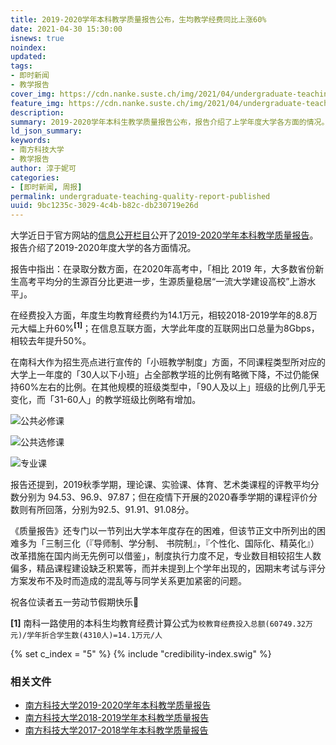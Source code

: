 ```yaml
---
title: 2019-2020学年本科教学质量报告公布，生均教学经费同比上涨60%
date: 2021-04-30 15:30:00
isnews: true
noindex:
updated:
tags:
- 即时新闻
- 教学报告
cover_img: https://cdn.nanke.suste.ch/img/2021/04/undergraduate-teaching-quality-report-published/banner.png
feature_img: https://cdn.nanke.suste.ch/img/2021/04/undergraduate-teaching-quality-report-published/banner.png
description:
summary: 2019-2020学年本科生教学质量报告公布，报告介绍了上学年度大学各方面的情况。
ld_json_summary:
keywords:
- 南方科技大学
- 教学报告
author: 淳于妮可
categories:
- [即时新闻, 周报]
permalink: undergraduate-teaching-quality-report-published
uuid: 9bc1235c-3029-4c4b-b82c-db230719e26d
---
```


大学近日于官方网站的[信息公开栏目](https://www.sustech.edu.cn/zh/xinxigongkai.html)公开了[2019-2020学年本科教学质量报告](https://www.sustech.edu.cn/wp-content/uploads/%E5%8D%97%E6%96%B9%E7%A7%91%E6%8A%80%E5%A4%A7%E5%AD%A62019-2020%E5%AD%A6%E5%B9%B4%E6%9C%AC%E7%A7%91%E6%95%99%E5%AD%A6%E8%B4%A8%E9%87%8F%E6%8A%A5%E5%91%8A.pdf)。报告介绍了2019-2020年度大学的各方面情况。

报告中指出：在录取分数方面，在2020年高考中，「相比 2019 年，大多数省份新生高考平均分的生源百分比更进一步，生源质量稳居“一流大学建设高校”上游水平」。

在经费投入方面，年度生均教育经费约为14.1万元，相较2018-2019学年的8.8万元大幅上升60%<sup>**\[1\]**</sup>；在信息互联方面，大学此年度的互联网出口总量为8Gbps，相较去年提升50%。

在南科大作为招生亮点进行宣传的「小班教学制度」方面，不同课程类型所对应的大学上一年度的「30人以下小班」占全部教学班的比例有略微下降，不过仍能保持60%左右的比例。在其他规模的班级类型中，「90人及以上」班级的比例几乎无变化，而「31-60人」的教学班级比例略有增加。

![公共必修课](https://cdn.nanke.suste.ch/img/2021/04/undergraduate-teaching-quality-report-published/公共必修课.png)

![公共选修课](https://cdn.nanke.suste.ch/img/2021/04/undergraduate-teaching-quality-report-published/公共选修课.png)

![专业课](https://cdn.nanke.suste.ch/img/2021/04/undergraduate-teaching-quality-report-published/专业课.png)

报告还提到，2019秋季学期，理论课、实验课、体育、艺术类课程的评教平均分数分别为 94.53、96.9、97.87；但在疫情下开展的2020春季学期的课程评价分数则有所回落，分别为92.5、91.91、91.08分。

《质量报告》还专门以一节列出大学本年度存在的困难，但该节正文中所列出的困难多为「三制三化（『导师制、学分制、 书院制』，『个性化、国际化、精英化』）改革措施在国内尚无先例可以借鉴」，制度执行力度不足，专业数目相较招生人数偏多，精品课程建设缺乏积累等，而并未提到上个学年出现的，因期末考试与评分方案发布不及时而造成的混乱等与同学关系更加紧密的问题。

祝各位读者五一劳动节假期快乐🎉

**\[1\]** 南科一路使用的本科生均教育经费计算公式为`校教育经费投入总额(60749.32万元)/学年折合学生数(4310人)=14.1万元/人`

{% set c_index = "5" %}
{% include "credibility-index.swig" %}

### 相关文件
* [南方科技大学2019-2020学年本科教学质量报告](https://cdn.nanke.suste.ch/doc/nanke/2021/04/%E5%8D%97%E6%96%B9%E7%A7%91%E6%8A%80%E5%A4%A7%E5%AD%A62019-2020%E5%AD%A6%E5%B9%B4%E6%9C%AC%E7%A7%91%E6%95%99%E5%AD%A6%E8%B4%A8%E9%87%8F%E6%8A%A5%E5%91%8A.pdf)
* [南方科技大学2018-2019学年本科教学质量报告](https://cdn.nanke.suste.ch/doc/nanke/2020/04/%E5%8D%97%E6%96%B9%E7%A7%91%E6%8A%80%E5%A4%A7%E5%AD%A62018-2019%E5%AD%A6%E5%B9%B4%E6%9C%AC%E7%A7%91%E6%95%99%E5%AD%A6%E8%B4%A8%E9%87%8F%E6%8A%A5%E5%91%8A.pdf)
* [南方科技大学2017-2018学年本科教学质量报告](https://cdn.nanke.suste.ch/doc/nanke/2019/%E5%8D%97%E6%96%B9%E7%A7%91%E6%8A%80%E5%A4%A7%E5%AD%A62017-2018%E5%AD%A6%E5%B9%B4%E6%9C%AC%E7%A7%91%E6%95%99%E5%AD%A6%E8%B4%A8%E9%87%8F%E6%8A%A5%E5%91%8A.pdf)